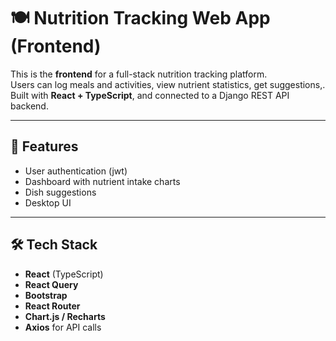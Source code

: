# 🍽 Nutrition Tracking Web App (Frontend)

This is the **frontend** for a full-stack nutrition tracking platform.  
Users can log meals and activities, view nutrient statistics, get suggestions,.  
Built with **React + TypeScript**, and connected to a Django REST API backend.

---

## 🚀 Features
- User authentication (jwt)
- Dashboard with nutrient intake charts
- Dish suggestions
- Desktop UI

---

## 🛠 Tech Stack
- **React** (TypeScript)
- **React Query**
- **Bootstrap**
- **React Router**
- **Chart.js / Recharts**
- **Axios** for API calls

